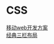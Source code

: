 # CSS
[移动web开发方案](https://github.com/VincentLieie/blog/issues/2)    
[经典三栏布局](https://github.com/VincentLieie/blog/issues/3)
